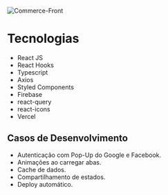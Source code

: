 ![Commerce-Front](https://user-images.githubusercontent.com/63071007/155853697-d1c138f7-b4c4-4e97-9bc4-690d52f92aba.gif)

# Tecnologias

+ React JS
+ React Hooks
+ Typescript
+ Axios
+ Styled Components
+ Firebase
+ react-query
+ react-icons
+ Vercel
 
## Casos de Desenvolvimento 

+ Autenticação com Pop-Up do Google e Facebook.
+ Animações ao carregar abas.
+ Cache de dados.
+ Compartilhamento de estados.
+ Deploy automático.

